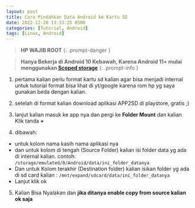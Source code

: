 ```yaml
---
layout: post
title: Cara Pindahkan Data Android ke Kartu SD
date: 2022-12-20 13:33:25 0500
categories: [Tutorial, Android]
tags: [Linux, Android]
---
```


>**HP WAJIB ROOT**
{: .prompt-danger }

> **Hanya Bekerja di Android 10 Kebawah, Karena Android 11+ mulai menggunakan [Scoped storage](https://source.android.com/docs/core/storage/scoped?hl=en)**
{: .prompt-info }

1. pertama kalian perlu format kartu sd kalian agar bisa menjadi internal
untuk tutorial format bisa lihat di yt/google karena rom hp yg saya gunakan beda dengan kalian.

2. setelah di format kalian download aplikasi APP2SD di playstore, gratis ;)

3. lanjut kalian masuk ke app nya dan pergi ke **Folder Mount** dan kalian Klik tanda **+**

4. dibawah:
  - untuk kolom nama kasih nama aplikasi nya
  - dan untuk kolom di tengah (Source Folder) kalian isi folder data yg ada di internal kalian. contoh:
  `/storage/emulated/0/Android/data/ini_folder_datanya`
  - Dan untuk Kolom terakhir (Destination folder) kalian isikan folder yg ada di sd card kalian :
  `/mnt/expand/sdcard/data/ini_folder_datanya`
  - Lanjut klik ok

5. Kalian Bisa Nyalakan dan **jika ditanya enable copy from source kalian ok saja**

